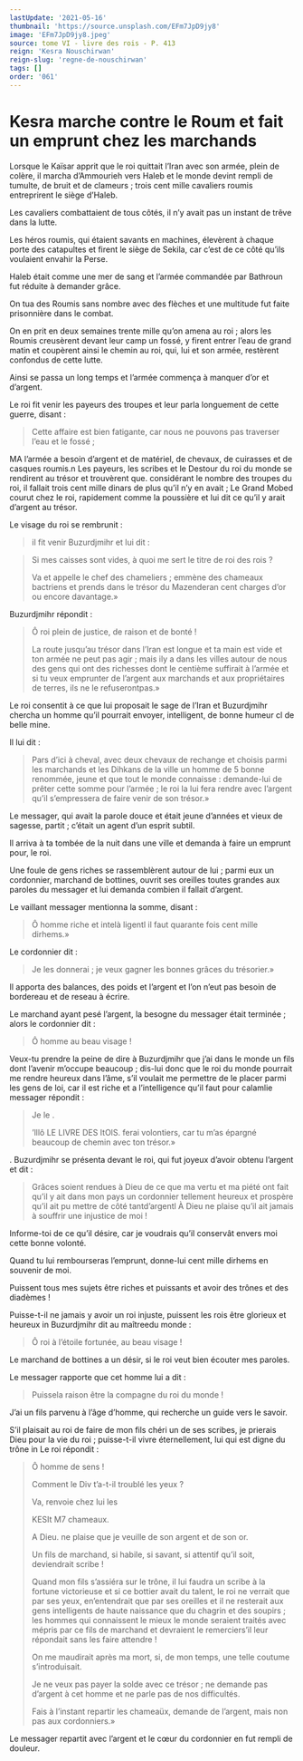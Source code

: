 ```yaml
---
lastUpdate: '2021-05-16'
thumbnail: 'https://source.unsplash.com/EFm7JpD9jy8'
image: 'EFm7JpD9jy8.jpeg'
source: tome VI - livre des rois - P. 413
reign: 'Kesra Nouschirwan'
reign-slug: 'regne-de-nouschirwan'
tags: []
order: '061'
---
```


# Kesra marche contre le Roum et fait un emprunt chez les marchands

Lorsque le Kaïsar apprit que le roi quittait l’Iran avec son armée, plein de colère, il marcha d’Ammourieh vers Haleb et le monde devint rempli de tumulte, de bruit et de clameurs ; trois cent mille cavaliers roumis entreprirent le siège d’Haleb.

Les cavaliers combattaient de tous côtés, il n’y avait pas un instant de trêve dans la lutte.

Les héros roumis, qui étaient savants en machines, élevèrent à chaque porte des catapultes et firent le siège de Sekila, car c’est de ce côté qu’ils voulaient envahir la Perse.

Haleb était comme une mer de sang et l’armée commandée par Bathroun fut réduite à demander grâce.

On tua des Roumis sans nombre avec des flèches et une multitude fut faite prisonnière dans le combat.

On en prit en deux semaines trente mille qu’on amena au roi ; alors les Roumis creusèrent devant leur camp un fossé, y firent entrer l’eau de grand matin et coupèrent ainsi le chemin au roi, qui, lui et son armée, restèrent confondus de cette lutte.

Ainsi se passa un long temps et l’armée commença à manquer d’or et d’argent.

Le roi fit venir les payeurs des troupes et leur parla longuement de cette guerre, disant :

> Cette affaire est bien fatigante, car nous ne pouvons pas traverser l’eau et le fossé ;

MA l’armée a besoin d’argent et de matériel, de chevaux, de cuirasses et de casques roumis.n Les payeurs, les scribes et le Destour du roi du monde se rendirent au trésor et trouvèrent que. considérant le nombre des troupes du roi, il fallait trois cent mille dinars de plus qu’il n’y en avait ; Le Grand Mobed courut chez le roi, rapidement comme la poussière et lui dit ce qu’il y arait d’argent au trésor.

Le visage du roi se rembrunit :

> il fit venir Buzurdjmihr et lui dit :

> Si mes caisses sont vides, à quoi me sert le titre de roi des rois ?
>
> Va et appelle le chef des chameliers ; emmène des chameaux bactriens et prends dans le trésor du Mazenderan cent charges d’or ou encore davantage.»

Buzurdjmihr répondit :

> Ô roi plein de justice, de raison et de bonté !
>
> La route jusqu’au trésor dans l’Iran est longue et ta main est vide et ton armée ne peut pas agir ; mais ily a dans les villes autour de nous des gens qui ont des richesses dont le centième suffirait à l’armée et si tu veux emprunter de l’argent aux marchands et aux propriétaires de terres, ils ne le refuserontpas.»

Le roi consentit à ce que lui proposait le sage de l’Iran et Buzurdjmihr chercha un homme qu’il pourrait envoyer, intelligent, de bonne humeur cl de belle mine.

Il lui dit :

> Pars d’ici à cheval, avec deux chevaux de rechange et choisis parmi les marchands et les Dihkans de la ville un homme de 5 bonne renommée, jeune et que tout le monde connaisse : demande-lui de prêter cette somme pour l’armée ; le roi la lui fera rendre avec l’argent qu’il s’empressera de faire venir de son trésor.»

Le messager, qui avait la parole douce et était jeune d’années et vieux de sagesse, partit ; c’était un agent d’un esprit subtil.

Il arriva à ta tombée de la nuit dans une ville et demanda à faire un emprunt pour, le roi.

Une foule de gens riches se rassemblèrent autour de lui ; parmi eux un cordonnier, marchand de bottines, ouvrit ses oreilles toutes grandes aux paroles du messager et lui demanda combien il fallait d’argent.

Le vaillant messager mentionna la somme, disant :

> Ô homme riche et intelà ligentl il faut quarante fois cent mille dirhems.»

Le cordonnier dit :

> Je les donnerai ; je veux gagner les bonnes grâces du trésorier.»

Il apporta des balances, des poids et l’argent et l’on n’eut pas besoin de bordereau et de reseau à écrire.

Le marchand ayant pesé l’argent, la besogne du messager était terminée ; alors le cordonnier dit :

> Ô homme au beau visage !

Veux-tu prendre la peine de dire à Buzurdjmihr que j’ai dans le monde un fils dont l’avenir m’occupe beaucoup ; dis-lui donc que le roi du monde pourrait me rendre heureux dans l’âme, s’il voulait me permettre de le placer parmi les gens de loi, car il est riche et a l’intelligence qu’il faut pour calamlie messager répondit :

> Je le .
>
> ’lllô LE LIVRE DES ItOlS. ferai volontiers, car tu m’as épargné beaucoup de chemin avec ton trésor.»

.
Buzurdjmihr se présenta devant le roi, qui fut joyeux d’avoir obtenu l’argent et dit :

> Grâces soient rendues à Dieu de ce que ma vertu et ma piété ont fait qu’il y ait dans mon pays un cordonnier tellement heureux et prospère qu’il ait pu mettre de côté tantd’argentl À Dieu ne plaise qu’il ait jamais à souffrir une injustice de moi !

Informe-toi de ce qu’il désire, car je voudrais qu’il conservât envers moi cette bonne volonté.

Quand tu lui rembourseras l’emprunt, donne-lui cent mille dirhems en souvenir de moi.

Puissent tous mes sujets être riches et puissants et avoir des trônes et des diadèmes !

Puisse-t-il ne jamais y avoir un roi injuste, puissent les rois être glorieux et heureux in Buzurdjmihr dit au maîtreedu monde :

> Ô roi à l’étoile fortunée, au beau visage !

Le marchand de bottines a un désir, si le roi veut bien écouter mes paroles.

Le messager rapporte que cet homme lui a dit :

> Puissela raison être la compagne du roi du monde !

J’ai un fils parvenu à l’âge d’homme, qui recherche un guide vers le savoir.

S’il plaisait au roi de faire de mon fils chéri un de ses scribes, je prierais Dieu pour la vie du roi ; puisse-t-il vivre éternellement, lui qui est digne du trône in Le roi répondit :

> Ô homme de sens !
>
> Comment le Div t’a-t-il troublé les yeux ?
>
> Va, renvoie chez lui les
>
> KESIt M7 chameaux.
>
> A Dieu. ne plaise que je veuille de son argent et de son or.
>
> Un fils de marchand, si habile, si savant, si attentif qu’il soit, deviendrait scribe !
>
> Quand mon fils s’assiéra sur le trône, il lui faudra un scribe à la fortune victorieuse et si ce bottier avait du talent, le roi ne verrait que par ses yeux, en’entendrait que par ses oreilles et il ne resterait aux gens intelligents de haute naissance que du chagrin et des soupirs ; les hommes qui connaissent le mieux le monde seraient traités avec mépris par ce fils de marchand et devraient le remerciers’il leur répondait sans les faire attendre !
>
> On me maudirait après ma mort, si, de mon temps, une telle coutume s’introduisait.
>
> Je ne veux pas payer la solde avec ce trésor ; ne demande pas d’argent à cet homme et ne parle pas de nos difficultés.
>
> Fais à l’instant repartir les chameaüx, demande de l’argent, mais non pas aux cordonniers.»

Le messager repartit avec l’argent et le cœur du cordonnier en fut rempli de douleur.
